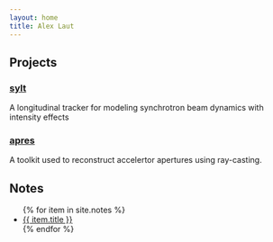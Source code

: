 ```yaml
---
layout: home
title: Alex Laut
---
```


## Projects

### [sylt](https://alaut.github.io/sylt) 

A longitudinal tracker for modeling synchrotron beam dynamics with intensity effects

### [apres](https://alaut.github.io/apres)

A toolkit used to reconstruct accelertor apertures using ray-casting.

## Notes

<ul>
{% for item in site.notes %}
    <li><a href="{{ item.url }}">{{ item.title }}</a></li>
{% endfor %}
</ul>
